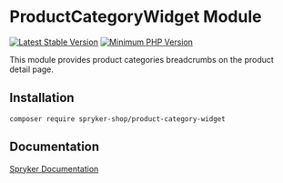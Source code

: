 # ProductCategoryWidget Module
[![Latest Stable Version](https://poser.pugx.org/spryker-shop/product-category-widget/v/stable.svg)](https://packagist.org/packages/spryker-shop/product-category-widget)
[![Minimum PHP Version](https://img.shields.io/badge/php-%3E%3D%207.4-8892BF.svg)](https://php.net/)

This module provides product categories breadcrumbs on the product detail page.

## Installation

```
composer require spryker-shop/product-category-widget
```

## Documentation

[Spryker Documentation](https://academy.spryker.com)
